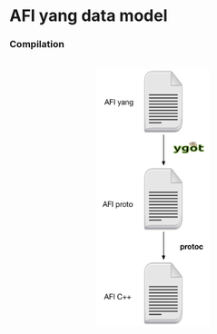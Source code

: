 # AFI yang data model


### Compilation
<br>
<div style="text-align:center" align="left"> <img src="../docs/resources/afi-yang-compilation.png" width="200"> </div>
<br>


